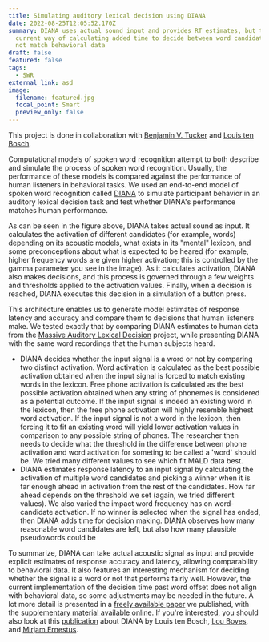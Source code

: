 ```yaml
---
title: Simulating auditory lexical decision using DIANA
date: 2022-08-25T12:05:52.170Z
summary: DIANA uses actual sound input and provides RT estimates, but the
  current way of calculating added time to decide between word candidates does
  not match behavioral data
draft: false
featured: false
tags:
  - SWR
external_link: asd
image:
  filename: featured.jpg
  focal_point: Smart
  preview_only: false
---
```

This project is done in collaboration with [Benjamin V. Tucker](https://sites.ualberta.ca/~bvtucker/index.html) and [Louis ten Bosch](https://scholar.google.com/citations?user=BtRalMYAAAAJ&hl=sr&oi=ao).

Computational models of spoken word recognition attempt to both describe and simulate the process of spoken word recognition. Usually, the performance of these models is compared against the performance of human listeners in behavioral tasks. We used an end-to-end model of spoken word recognition called [DIANA](https://www.internationalphoneticassociation.org/icphs-proceedings/ICPhS2015/Papers/ICPHS0480.pdf) to simulate participant behavior in an auditory lexical decision task and test whether DIANA's performance matches human performance.

As can be seen in the figure above, DIANA takes actual sound as input. It calculates the activation of different candidates (for example, words) depending on its acoustic models, what exists in its "mental" lexicon, and some preconceptions about what is expected to be heared (for example, higher frequency words are given higher activation; this is controlled by the gamma parameter you see in the image). As it calculates activation, DIANA also makes decisions, and this process is governed through a few weights and thresholds applied to the activation values. Finally, when a decision is reached, DIANA executes this decision in a simulation of a button press.

This architecture enables us to generate model estimates of response latency and accuracy and compare them to decisions that human listeners make. We tested exactly that by comparing DIANA estimates to human data from the [Massive Auditory Lexical Decision](http://aphl.artsrn.ualberta.ca/?page_id=827) project, while presenting DIANA with the same word recordings that the human subjects heard.

* DIANA decides whether the input signal is a word or not by comparing two distinct activation. Word activation is calculated as the best possible activation obtained when the input signal is forced to match existing words in the lexicon. Free phone activation is calculated as the best possible activation obtained when any string of phonemes is considered as a potential outcome. If the input signal  is indeed an existing word in the lexicon, then the free phone activation will highly resemble highest word activation. If the input signal is not a word in the lexicon, then forcing it to fit an existing word will yield lower activation values in comparison to any possible string of phones. The researcher then needs to decide what the threshold in the difference between phone activation and word activation for someting to be called a 'word' should be. We tried many different values to see which fit MALD data best.
* DIANA estimates response latency to an input signal by calculating the activation of multiple word candidates and picking a winner when it is far enough ahead in activation from the rest of the candidates. How far ahead depends on the threshold we set (again, we tried different values). We also varied the impact word frequency has on word-candidate activation. If no winner is selected when the signal has ended, then DIANA adds time for decision making. DIANA observes how many reasonable word candidates are left, but also how many plausible pseudowords could be

To summarize, DIANA can take actual acoustic signal as input and provide explicit estimates of response accuracy and latency, allowing comparability to behavioral data. It also features an interesting mechanism for deciding whether the signal is a word or not that performs fairly well. However, the current implementation of the decision time past word offset does not align with behavioral data, so some adjustments may be needed in the future. A lot more detail is presented in a [freely available paper](https://doi.org/10.1177/00238309221111752) we published, with the [supplementary material available online](https://doi.org/10.7939/r3-jdpa-dn72). If you're interested, you should also look at this [publication](https://www.mdpi.com/2076-3425/12/5/681) about DIANA by Louis ten Bosch, [Lou Boves](https://www.researchgate.net/profile/Lou-Boves-2), and [Mirjam Ernestus](https://mirjamernestus.nl/Ernestus/Home.php).
